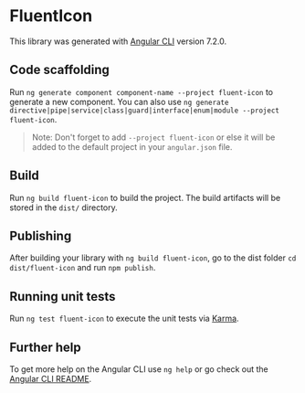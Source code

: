 # FluentIcon

This library was generated with [Angular CLI](https://github.com/angular/angular-cli) version 7.2.0.

## Code scaffolding

Run `ng generate component component-name --project fluent-icon` to generate a new component. You can also use `ng generate directive|pipe|service|class|guard|interface|enum|module --project fluent-icon`.
> Note: Don't forget to add `--project fluent-icon` or else it will be added to the default project in your `angular.json` file. 

## Build

Run `ng build fluent-icon` to build the project. The build artifacts will be stored in the `dist/` directory.

## Publishing

After building your library with `ng build fluent-icon`, go to the dist folder `cd dist/fluent-icon` and run `npm publish`.

## Running unit tests

Run `ng test fluent-icon` to execute the unit tests via [Karma](https://karma-runner.github.io).

## Further help

To get more help on the Angular CLI use `ng help` or go check out the [Angular CLI README](https://github.com/angular/angular-cli/blob/master/README.md).
